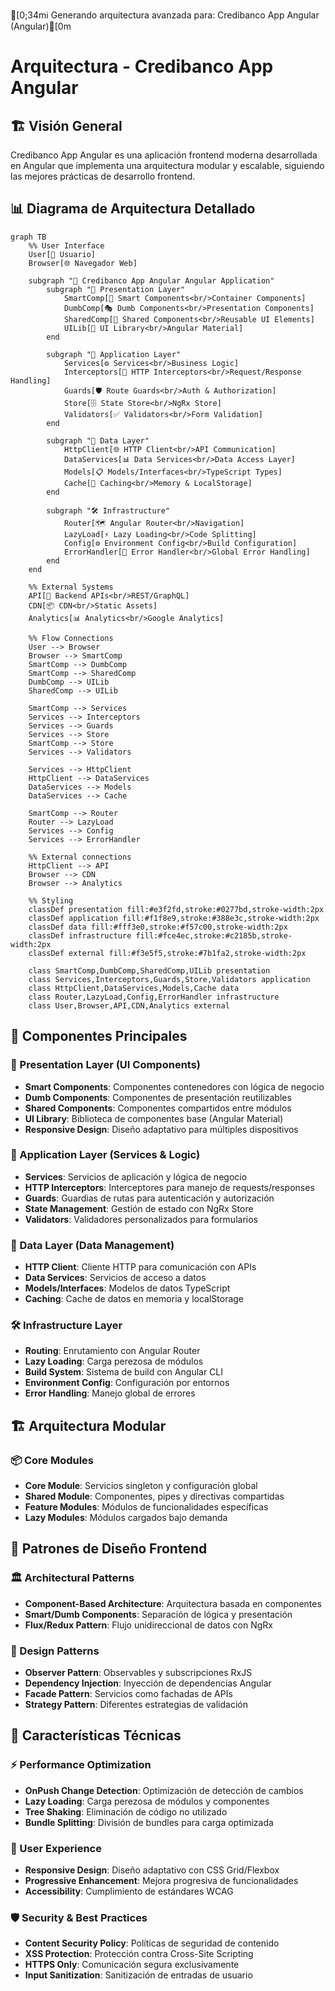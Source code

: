 [0;34mℹ️  Generando arquitectura avanzada para: Credibanco App Angular (Angular)[0m
# Arquitectura - Credibanco App Angular

## 🏗️ Visión General

Credibanco App Angular es una aplicación frontend moderna desarrollada en Angular que implementa una arquitectura modular y escalable, siguiendo las mejores prácticas de desarrollo frontend.

## 📊 Diagrama de Arquitectura Detallado

```mermaid
graph TB
    %% User Interface
    User[👤 Usuario]
    Browser[🌐 Navegador Web]
    
    subgraph "📱 Credibanco App Angular Angular Application"
        subgraph "🎨 Presentation Layer"
            SmartComp[🧠 Smart Components<br/>Container Components]
            DumbComp[🎭 Dumb Components<br/>Presentation Components]
            SharedComp[🔄 Shared Components<br/>Reusable UI Elements]
            UILib[🎨 UI Library<br/>Angular Material]
        end
        
        subgraph "🧠 Application Layer"
            Services[⚙️ Services<br/>Business Logic]
            Interceptors[🔌 HTTP Interceptors<br/>Request/Response Handling]
            Guards[🛡️ Route Guards<br/>Auth & Authorization]
            Store[🗄️ State Store<br/>NgRx Store]
            Validators[✅ Validators<br/>Form Validation]
        end
        
        subgraph "🔄 Data Layer"
            HttpClient[🌐 HTTP Client<br/>API Communication]
            DataServices[📊 Data Services<br/>Data Access Layer]
            Models[📋 Models/Interfaces<br/>TypeScript Types]
            Cache[💾 Caching<br/>Memory & LocalStorage]
        end
        
        subgraph "🛠️ Infrastructure"
            Router[🗺️ Angular Router<br/>Navigation]
            LazyLoad[⚡ Lazy Loading<br/>Code Splitting]
            Config[⚙️ Environment Config<br/>Build Configuration]
            ErrorHandler[🚨 Error Handler<br/>Global Error Handling]
        end
    end
    
    %% External Systems
    API[🔌 Backend APIs<br/>REST/GraphQL]
    CDN[📦 CDN<br/>Static Assets]
    Analytics[📊 Analytics<br/>Google Analytics]
    
    %% Flow Connections
    User --> Browser
    Browser --> SmartComp
    SmartComp --> DumbComp
    SmartComp --> SharedComp
    DumbComp --> UILib
    SharedComp --> UILib
    
    SmartComp --> Services
    Services --> Interceptors
    Services --> Guards
    Services --> Store
    SmartComp --> Store
    Services --> Validators
    
    Services --> HttpClient
    HttpClient --> DataServices
    DataServices --> Models
    DataServices --> Cache
    
    SmartComp --> Router
    Router --> LazyLoad
    Services --> Config
    Services --> ErrorHandler
    
    %% External connections
    HttpClient --> API
    Browser --> CDN
    Browser --> Analytics
    
    %% Styling
    classDef presentation fill:#e3f2fd,stroke:#0277bd,stroke-width:2px
    classDef application fill:#f1f8e9,stroke:#388e3c,stroke-width:2px
    classDef data fill:#fff3e0,stroke:#f57c00,stroke-width:2px
    classDef infrastructure fill:#fce4ec,stroke:#c2185b,stroke-width:2px
    classDef external fill:#f3e5f5,stroke:#7b1fa2,stroke-width:2px
    
    class SmartComp,DumbComp,SharedComp,UILib presentation
    class Services,Interceptors,Guards,Store,Validators application
    class HttpClient,DataServices,Models,Cache data
    class Router,LazyLoad,Config,ErrorHandler infrastructure
    class User,Browser,API,CDN,Analytics external
```

## 🔧 Componentes Principales

### 🎨 Presentation Layer (UI Components)
- **Smart Components**: Componentes contenedores con lógica de negocio
- **Dumb Components**: Componentes de presentación reutilizables
- **Shared Components**: Componentes compartidos entre módulos
- **UI Library**: Biblioteca de componentes base (Angular Material)
- **Responsive Design**: Diseño adaptativo para múltiples dispositivos

### 🧠 Application Layer (Services & Logic)
- **Services**: Servicios de aplicación y lógica de negocio
- **HTTP Interceptors**: Interceptores para manejo de requests/responses
- **Guards**: Guardias de rutas para autenticación y autorización
- **State Management**: Gestión de estado con NgRx Store
- **Validators**: Validadores personalizados para formularios

### 🔄 Data Layer (Data Management)
- **HTTP Client**: Cliente HTTP para comunicación con APIs
- **Data Services**: Servicios de acceso a datos
- **Models/Interfaces**: Modelos de datos TypeScript
- **Caching**: Cache de datos en memoria y localStorage

### 🛠️ Infrastructure Layer
- **Routing**: Enrutamiento con Angular Router
- **Lazy Loading**: Carga perezosa de módulos
- **Build System**: Sistema de build con Angular CLI
- **Environment Config**: Configuración por entornos
- **Error Handling**: Manejo global de errores

## 🏗️ Arquitectura Modular

### 📦 Core Modules
- **Core Module**: Servicios singleton y configuración global
- **Shared Module**: Componentes, pipes y directivas compartidas
- **Feature Modules**: Módulos de funcionalidades específicas
- **Lazy Modules**: Módulos cargados bajo demanda

## 🎨 Patrones de Diseño Frontend

### 🏛️ Architectural Patterns
- **Component-Based Architecture**: Arquitectura basada en componentes
- **Smart/Dumb Components**: Separación de lógica y presentación
- **Flux/Redux Pattern**: Flujo unidireccional de datos con NgRx

### 🔧 Design Patterns
- **Observer Pattern**: Observables y subscripciones RxJS
- **Dependency Injection**: Inyección de dependencias Angular
- **Facade Pattern**: Servicios como fachadas de APIs
- **Strategy Pattern**: Diferentes estrategias de validación

## 🚀 Características Técnicas

### ⚡ Performance Optimization
- **OnPush Change Detection**: Optimización de detección de cambios
- **Lazy Loading**: Carga perezosa de módulos y componentes
- **Tree Shaking**: Eliminación de código no utilizado
- **Bundle Splitting**: División de bundles para carga optimizada

### 📱 User Experience
- **Responsive Design**: Diseño adaptativo con CSS Grid/Flexbox
- **Progressive Enhancement**: Mejora progresiva de funcionalidades
- **Accessibility**: Cumplimiento de estándares WCAG

### 🛡️ Security & Best Practices
- **Content Security Policy**: Políticas de seguridad de contenido
- **XSS Protection**: Protección contra Cross-Site Scripting
- **HTTPS Only**: Comunicación segura exclusivamente
- **Input Sanitization**: Sanitización de entradas de usuario
